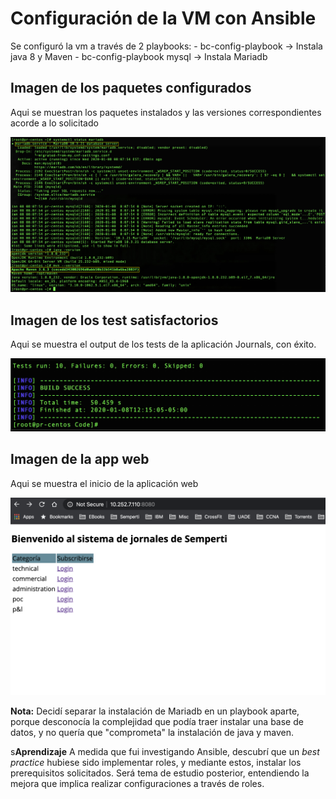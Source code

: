 # Configuración de la VM con Ansible

Se configuró la vm a través de 2 playbooks:
	- bc-config-playbook -> Instala java 8 y Maven
	- bc-config-playbook mysql -> Instala Mariadb

## Imagen de los paquetes configurados
Aqui se muestran los paquetes instalados y las versiones correspondientes acorde a lo solicitado

![Componentes instalados](/Images/Installed-components.jpg)

## Imagen de los test satisfactorios

Aqui se muestra el output de los tests de la aplicación Journals, con éxito.

![Test aplicativo](/Images/maven-tests.jpg)

## Imagen de la app web

Aqui se muestra el inicio de la aplicación web


![Interfaz Web App](/Images/app.png)


**Nota:** 	Decidí separar la instalación de Mariadb en un playbook aparte, porque desconocía la complejidad que podía traer instalar una base de datos, y no quería que "comprometa" la instalación de java y maven. 

s**Aprendizaje** A medida que fui investigando Ansible, descubrí que un *best practice* hubiese sido implementar roles, y mediante estos, instalar los prerequisitos solicitados. Será tema de estudio posterior, entendiendo la mejora que implica realizar configuraciones a través de roles.